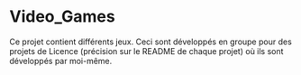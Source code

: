 # Video_Games

Ce projet contient différents jeux. Ceci sont développés en groupe pour des projets de Licence (précision sur le README de chaque projet) où ils sont développés par moi-même.

